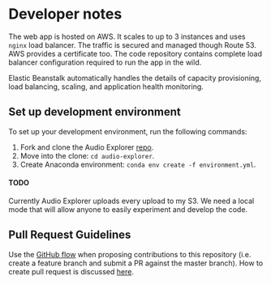 # Developer notes

The web app is hosted on AWS. It scales to up to 3 instances and uses `nginx` load balancer. The traffic is secured and managed though Route 53. AWS provides a certificate too. The code repository contains complete load balancer configuration required to run the app in the wild. 

Elastic Beanstalk automatically handles the details of capacity provisioning, load balancing, scaling, and application health monitoring.

## Set up development environment

To set up your development environment, run the following commands:
1. Fork and clone the Audio Explorer [repo](https://github.com/tracek/audio-explorer).
2. Move into the clone: `cd audio-explorer`.
3. Create Anaconda environment: `conda env create -f environment.yml`.

#### TODO

Currently Audio Explorer uploads every upload to my S3. We need a local mode that will allow anyone to easily experiment and develop the code.

## Pull Request Guidelines

Use the [GitHub flow](https://guides.github.com/introduction/flow/) when proposing contributions to this repository (i.e. create a feature branch and submit a PR against the master branch). How to create pull request is discussed [here](https://help.github.com/en/articles/creating-a-pull-request). 